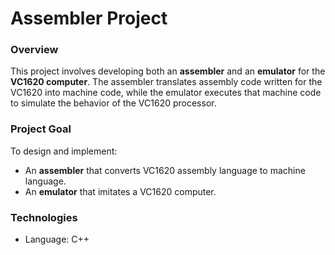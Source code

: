 # Assembler Project

### Overview
This project involves developing both an **assembler** and an **emulator** for the **VC1620 computer**.
The assembler translates assembly code written for the VC1620 into machine code, while the emulator executes that machine code to simulate the behavior of the VC1620 processor.

### Project Goal
To design and implement:
- An **assembler** that converts VC1620 assembly language to machine language.
- An **emulator** that imitates a VC1620 computer.

### Technologies
- Language: C++